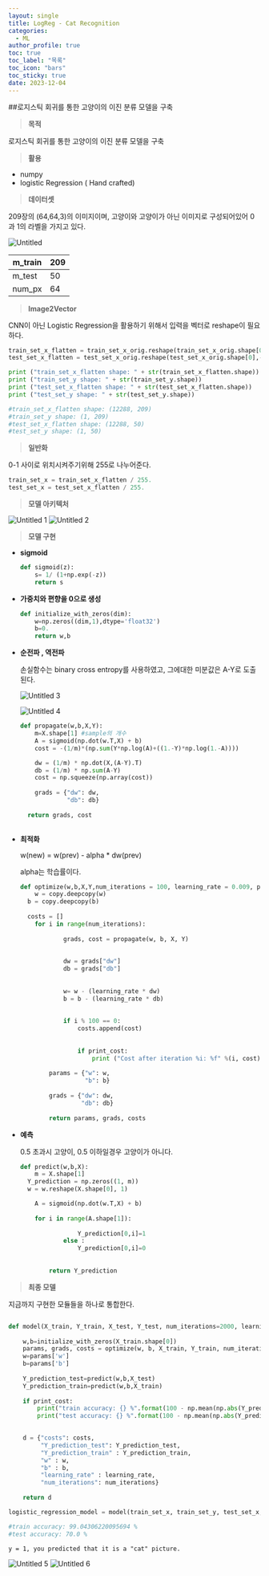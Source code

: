 ```yaml
---
layout: single
title: LogReg - Cat Recognition
categories:
  - ML
author_profile: true
toc: true
toc_label: "목록"
toc_icon: "bars"
toc_sticky: true
date: 2023-12-04
---
```


##로지스틱 회귀를 통한 고양이의 이진 분류 모델을 구축

> **목적**
> 

로지스틱 회귀를 통한 고양이의 이진 분류 모델을 구축

> **활용**
> 
- numpy
- logistic Regression ( Hand crafted)

> **데이터셋**
> 

209장의 (64,64,3)의 이미지이며, 고양이와 고양이가 아닌 이미지로 구성되어있어 0과 1의 라벨을 가지고 있다.

![Untitled](https://github.com/Jongwon0280/Jongwon0280.github.io/assets/56438131/c4844e90-6562-47f8-9d41-b7b19ecef40c)

| m_train | 209 |
| --- | --- |
| m_test | 50 |
| num_px | 64 |

> **Image2Vector**
> 

CNN이 아닌 Logistic Regression을 활용하기 위해서 입력을 벡터로 reshape이 필요하다.

```python
train_set_x_flatten = train_set_x_orig.reshape(train_set_x_orig.shape[0],-1).T
test_set_x_flatten = test_set_x_orig.reshape(test_set_x_orig.shape[0],-1).T

print ("train_set_x_flatten shape: " + str(train_set_x_flatten.shape))
print ("train_set_y shape: " + str(train_set_y.shape))
print ("test_set_x_flatten shape: " + str(test_set_x_flatten.shape))
print ("test_set_y shape: " + str(test_set_y.shape))

#train_set_x_flatten shape: (12288, 209)
#train_set_y shape: (1, 209)
#test_set_x_flatten shape: (12288, 50)
#test_set_y shape: (1, 50)
```

> **일반화**
> 

0-1 사이로 위치시켜주기위해 255로 나누어준다.

```python
train_set_x = train_set_x_flatten / 255.
test_set_x = test_set_x_flatten / 255.
```

> **모델 아키텍처**
> 

![Untitled 1](https://github.com/Jongwon0280/Jongwon0280.github.io/assets/56438131/47583f50-b3db-403e-9a9c-1b932543a9a8)
![Untitled 2](https://github.com/Jongwon0280/Jongwon0280.github.io/assets/56438131/6c5a6a8a-0214-47cc-ab00-b64215cabb47)

> **모델 구현**
> 

- **sigmoid**
    
    ```python
    def sigmoid(z):
    	s= 1/ (1+np.exp(-z))
    	return s
    
    ```
    
- **가중치와 편향을 0으로 생성**
    
    ```python
    def initialize_with_zeros(dim):
    	w=np.zeros((dim,1),dtype='float32')
    	b=0.
    	return w,b
    
    ```
    
- **순전파 , 역전파**
    
    손실함수는 binary cross entropy를 사용하였고, 그에대한 미분값은 A-Y로 도출된다.
    
    ![Untitled 3](https://github.com/Jongwon0280/Jongwon0280.github.io/assets/56438131/364c5e6b-6f97-4bdd-a036-7b08901a4503)
    
    ![Untitled 4](https://github.com/Jongwon0280/Jongwon0280.github.io/assets/56438131/84449717-fa03-4926-ab4d-23ec7ddd944f)
    
    ```python
    def propagate(w,b,X,Y):
    	m=X.shape[1] #sample의 개수
    	A = sigmoid(np.dot(w.T,X) + b)
    	cost = -(1/m)*(np.sum(Y*np.log(A)+((1.-Y)*np.log(1.-A))))
    
    	dw = (1/m) * np.dot(X,(A-Y).T)
    	db = (1/m) * np.sum(A-Y)
    	cost = np.squeeze(np.array(cost))
    	
    	grads = {"dw": dw,
                 "db": db}
        
      return grads, cost
    	
    ```
    
- **최적화**
    
    w(new) = w(prev) - alpha * dw(prev)
    
    alpha는 학습률이다.
    
    ```python
    def optimize(w,b,X,Y,num_iterations = 100, learning_rate = 0.009, print_cost=False):
    	w = copy.deepcopy(w)
      b = copy.deepcopy(b)
        
      costs = []
    	for i in range(num_iterations):
    	        
    	        grads, cost = propagate(w, b, X, Y)
    	        
    	       
    	        dw = grads["dw"]
    	        db = grads["db"]
    	        
    	        
    	        w= w - (learning_rate * dw)
    	        b = b - (learning_rate * db)
    	        
    	        
    	        if i % 100 == 0:
    	            costs.append(cost)
    	        
    	         
    	            if print_cost:
    	                print ("Cost after iteration %i: %f" %(i, cost))
    	    
    	    params = {"w": w,
    	              "b": b}
    	    
    	    grads = {"dw": dw,
    	             "db": db}
    	    
    	    return params, grads, costs
    ```
    
- **예측**
    
    0.5 초과시 고양이, 0.5 이하일경우 고양이가 아니다.
    
    ```python
    def predict(w,b,X):
    	m = X.shape[1]
      Y_prediction = np.zeros((1, m))
      w = w.reshape(X.shape[0], 1)
    
    	A = sigmoid(np.dot(w.T,X) + b)
    	
    	for i in range(A.shape[1]):
    	       
    	            Y_prediction[0,i]=1
    	        else :
    	            Y_prediction[0,i]=0
    	        
    	        
    	    return Y_prediction
    ```
    

> **최종 모델**
> 

지금까지 구현한 모듈들을 하나로 통합한다.

```python

def model(X_train, Y_train, X_test, Y_test, num_iterations=2000, learning_rate=0.5, print_cost=False):
    
    w,b=initialize_with_zeros(X_train.shape[0])
    params, grads, costs = optimize(w, b, X_train, Y_train, num_iterations=num_iterations, learning_rate=learning_rate, print_cost=print_cost)
    w=params['w']
    b=params['b']
    
    Y_prediction_test=predict(w,b,X_test)
    Y_prediction_train=predict(w,b,X_train)
   
    if print_cost:
        print("train accuracy: {} %".format(100 - np.mean(np.abs(Y_prediction_train - Y_train)) * 100))
        print("test accuracy: {} %".format(100 - np.mean(np.abs(Y_prediction_test - Y_test)) * 100))

    
    d = {"costs": costs,
         "Y_prediction_test": Y_prediction_test, 
         "Y_prediction_train" : Y_prediction_train, 
         "w" : w, 
         "b" : b,
         "learning_rate" : learning_rate,
         "num_iterations": num_iterations}
    
    return d

logistic_regression_model = model(train_set_x, train_set_y, test_set_x, test_set_y, num_iterations=2000, learning_rate=0.005, print_cost=True)

#train accuracy: 99.04306220095694 %
#test accuracy: 70.0 %
```

`y = 1, you predicted that it is a "cat" picture.`

![Untitled 5](https://github.com/Jongwon0280/Jongwon0280.github.io/assets/56438131/5b2218bc-f13c-4c5b-b8f0-93898aa92ebb)
![Untitled 6](https://github.com/Jongwon0280/Jongwon0280.github.io/assets/56438131/4766bbd6-b469-40cc-8ecc-ccb4742e2852)
